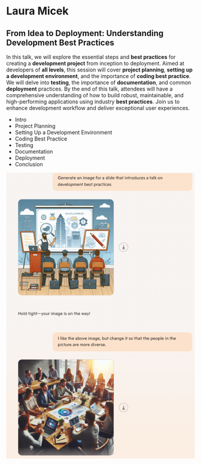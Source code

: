 # Laura Micek

## From Idea to Deployment: Understanding Development Best Practices

In this talk, we will explore the essential steps and **best practices** for creating a **development project** from inception to deployment. Aimed at developers of **all levels**, this session will cover **project planning**, **setting up a development environment**, and the importance of **coding best practice**. We will delve into **testing**, the importance of **documentation**, and common **deployment** practices. By the end of this talk, attendees will have a comprehensive understanding of how to build robust, maintainable, and high-performing applications using industry **best practices**. Join us to enhance development workflow and deliver exceptional user experiences.

- Intro
- Project Planning
- Setting Up a Development Environment
- Coding Best Practice
- Testing
- Documentation
- Deployment
- Conclusion


![Discussing development best practices](assets/copilot-generated-index-group-discussing-development-best-practices.png "Discussing development best practices")